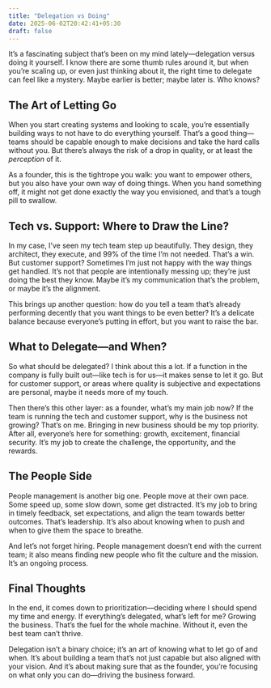 ```yaml
---
title: "Delegation vs Doing"
date: 2025-06-02T20:42:41+05:30
draft: false
---
```


It’s a fascinating subject that’s been on my mind lately—delegation versus doing it yourself. I know there are some thumb rules around it, but when you’re scaling up, or even just thinking about it, the right time to delegate can feel like a mystery. Maybe earlier is better; maybe later is. Who knows?

## The Art of Letting Go

When you start creating systems and looking to scale, you’re essentially building ways to not have to do everything yourself. That’s a good thing—teams should be capable enough to make decisions and take the hard calls without you. But there’s always the risk of a drop in quality, or at least the *perception* of it.

As a founder, this is the tightrope you walk: you want to empower others, but you also have your own way of doing things. When you hand something off, it might not get done exactly the way you envisioned, and that’s a tough pill to swallow.

## Tech vs. Support: Where to Draw the Line?

In my case, I’ve seen my tech team step up beautifully. They design, they architect, they execute, and 99% of the time I’m not needed. That’s a win. But customer support? Sometimes I’m just not happy with the way things get handled. It’s not that people are intentionally messing up; they’re just doing the best they know. Maybe it’s my communication that’s the problem, or maybe it’s the alignment.

This brings up another question: how do you tell a team that’s already performing decently that you want things to be even better? It’s a delicate balance because everyone’s putting in effort, but you want to raise the bar.

## What to Delegate—and When?

So what should be delegated? I think about this a lot. If a function in the company is fully built out—like tech is for us—it makes sense to let it go. But for customer support, or areas where quality is subjective and expectations are personal, maybe it needs more of my touch.

Then there’s this other layer: as a founder, what’s my main job now? If the team is running the tech and customer support, why is the business not growing? That’s on me. Bringing in new business should be my top priority. After all, everyone’s here for something: growth, excitement, financial security. It’s my job to create the challenge, the opportunity, and the rewards.

## The People Side

People management is another big one. People move at their own pace. Some speed up, some slow down, some get distracted. It’s my job to bring in timely feedback, set expectations, and align the team towards better outcomes. That’s leadership. It’s also about knowing when to push and when to give them the space to breathe.

And let’s not forget hiring. People management doesn’t end with the current team; it also means finding new people who fit the culture and the mission. It’s an ongoing process.

## Final Thoughts

In the end, it comes down to prioritization—deciding where I should spend my time and energy. If everything’s delegated, what’s left for me? Growing the business. That’s the fuel for the whole machine. Without it, even the best team can’t thrive.

Delegation isn’t a binary choice; it’s an art of knowing what to let go of and when. It’s about building a team that’s not just capable but also aligned with your vision. And it’s about making sure that as the founder, you’re focusing on what only you can do—driving the business forward.
